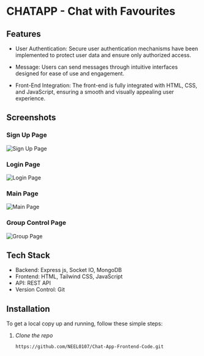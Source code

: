 # CHATAPP - Chat with Favourites

## Features

- User Authentication: Secure user authentication mechanisms have been implemented to protect user data and ensure only authorized access.
  
- Message: Users can send messages through intuitive interfaces designed for ease of use and engagement.

- Front-End Integration: The front-end is fully integrated with HTML, CSS, and JavaScript, ensuring a smooth and visually appealing user experience.

## Screenshots

### Sign Up Page
![Sign Up Page](https://github.com/user-attachments/assets/59bf0064-638b-4025-a8d9-1333e8893089)


### Login Page
![Login Page](https://github.com/user-attachments/assets/33c65eac-fdb2-420c-9294-6b4ec2b5d328)


### Main Page
![Main Page](https://github.com/user-attachments/assets/64e15c00-8452-4004-a389-d54f95547f7c)



### Group Control Page
![Group Page](https://github.com/user-attachments/assets/105b0213-1cd0-4317-a67f-0a4fe9041dfa)


## Tech Stack

- Backend: Express js, Socket IO, MongoDB
- Frontend: HTML, Tailwind CSS, JavaScript
- API: REST API
- Version Control: Git

## Installation

To get a local copy up and running, follow these simple steps:

1. *Clone the repo*
   ```bash
   https://github.com/NEEL0107/Chat-App-Frontend-Code.git
